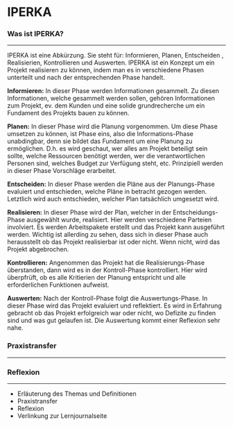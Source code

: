 # IPERKA

### Was ist IPERKA?
------
 IPERKA ist eine Abkürzung. Sie steht für: Informieren, Planen, Entscheiden , Realisierien, Kontrollieren und Auswerten. IPERKA ist ein Konzept um ein Projekt realisieren zu können, indem man es in verschiedene Phasen unterteilt und nach der entsprechenden Phase handelt. 

**Informieren:** In dieser Phase werden Informationen gesammelt. Zu diesen Informationen, welche gesammelt werden sollen, gehören Informationen zum Projekt, ev. dem Kunden und eine solide grundrecherche um ein Fundament des Projekts bauen zu können. 

**Planen:** In dieser Phase wird die Planung vorgenommen. Um diese Phase umsetzen zu können, ist Phase eins, also die Informations-Phase unabdingbar, denn sie bildet das Fundament um eine Planung zu ermöglichen. D.h. es wird geschaut, wer alles am Projekt beteiligt sein sollte, welche Ressourcen benötigt werden, wer die verantwortlichen Personen sind, welches Budget zur Verfügung steht, etc. Prinzipiell werden in dieser Phase Vorschläge erarbeitet. 

**Entscheiden:** In dieser Phase werden die Pläne aus der Planungs-Phase evaluiert und entschieden, welche Pläne in betracht gezogen werden. Letztlich wird auch entschieden, welcher Plan tatsächlich umgesetzt wird. 

**Realisieren:** In dieser Phase wird der Plan, welcher in der Entscheidungs-Phase ausgewählt wurde, realisiert. Hier werden verschiedene Parteien involviert. Es werden Arbeitspakete erstellt und das Projekt kann ausgeführt werden. Wichtig ist allerding zu sehen, dass sich in dieser Phase auch herausstellt ob das Projekt realisierbar ist oder nicht. Wenn nicht, wird das Projekt abgebrochen. 

**Kontrollieren:** Angenommen das Projekt hat die Realisierungs-Phase überstanden, dann wird es in der Kontroll-Phase kontrolliert. Hier wird überpfrüft, ob es alle Kritierien der Planung entspricht und alle erforderlichen Funktionen aufweist. 

**Auswerten:** Nach der Kontroll-Phase folgt die Auswertungs-Phase. In dieser Phase wird das Projekt evaluiert und reflektiert. Es wird in Erfahrung gebracht ob das Projekt erfolgreich war oder nicht, wo Defizite zu finden sind und was gut gelaufen ist. Die Auswertung kommt einer Reflexion sehr nahe. 

### Praxistransfer
-------


### Reflexion
-------
- Erläuterung des Themas und Definitionen
- Praxistransfer
- Reflexion
- Verlinkung zur Lernjournalseite